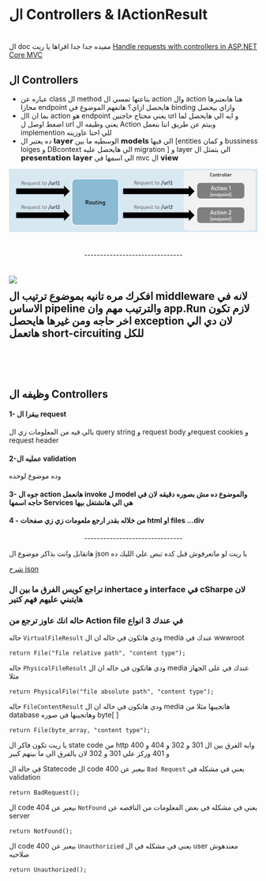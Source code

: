 




# ال Controllers & IActionResult 
#
ال doc مفيده جدا جدا اقراها يا ريت  [Handle requests with controllers in ASP.NET Core MVC](https://learn.microsoft.com/en-us/aspnet/core/mvc/controllers/actions?view=aspnetcore-7.0)

## ال Controllers
- عباره عن class ال method بتاعتها تمسي ال action وال action هنا هانعتبرها مجازا endpoint هايحصل ازاي؟ هاتفهم الموضوع في binding وازاي بيحصل
- بما ان اال action هو endpoint يعني محتاج حاجتين url و ايه الي هايحصل لما اضغط اوصل ل url يعني وظيفه ال Action وبيتم عن طريق اننا بنعمل implemention للي احنا عاوزينه
- ده يعتبر ال 𝗹𝗮𝘆𝗲𝗿 الوسطيه ما بين 𝗺𝗼𝗱𝗲𝗹𝘀 الي فيها [entities و كمان bussiness loiges و DBcontext الي هايحصل عليه migration ] و layer الي بتمثل ال 𝗽𝗿𝗲𝘀𝗲𝗻𝘁𝗮𝘁𝗶𝗼𝗻 𝗹𝗮𝘆𝗲𝗿 الي اسمها في mvc ال 𝘃𝗶𝗲𝘄 




<div align="center">
<img src="https://github.com/mohamedelsaid056/for-mvc--Dnet-/blob/main/2022-10-21_17-45-10-d86afecd66dd18a6f147c81b3975b8d4.png" alt="" width="700" />
  
</div>
<br>
<br>

<div align="center"> 
 -------------------------------
</div>
<br>
<br>

    
<img align="left" width="600" src="https://github.com/mohamedelsaid056/for-mvc--Dnet-/assets/138726588/025360c6-0f48-4d2e-97a0-bc68689d275f" />


##  افكرك مره تانيه بموضوع ترتيب ال middleware لانه في الاساس pipeline والترتيب مهم وان app.Run لازم تكون اخر حاجه ومن غيرها هايحصل exception لان دي الي هاتعمل short-circuiting للكل

<br>
<br>
<br>


## وظيفه ال Controllers
#### 1- بيقرا ال request 
بالي فيه من المعلومات زي ال query string و request body وrequest cookies و request header 
#### 2-عمليه ال validation  
وده موضوع لوحده 
#### 3- جوه ال action  هانعمل invoke ل model والموضوع ده مش بصوره دقيقه لان في حاجه اسمها Services هي الي هانشتغل بيها 
#### 4 - من خلاله بقدر ارجع ملعومات زي زي صفحات html او files ...div
<div align="center"> 
 -------------------------------
</div>



هاتقابل وانت بذاكر موضوع ال json يا ريت لو ماتعرفوش قبل كده تبص علي الليك ده 

[شرح json](https://www.youtube.com/playlist?list=PLHIfW1KZRIflA5jVQbAAHVizSxoeOAtgq)

### تراجع كويس الفرق ما بين ال inhertace و interface في cSharpe لان هايتبني عليهم فهم كتير  


### حاله انك عاوز ترجع من Action file في عندك 3 انواع
حاله `VirtualFileResult` ودي هاتكون في حاله ان ال media عندك في wwwroot 

```
return File("file relative path", "content type");
```
حاله `PhysicalFileResult` ودي هاتكون في حاله ان ال media عندك في علي الجهاز مثلا  

```
return PhysicalFile("file absolute path", "content type");
```
حاله `FileContentResult` ودي هاتكون في حاله ان ال media هاتجيبها مثلا من database وهاتجيبها في صوره  byte[ ] 

```
return File(byte_array, "content type");
```
يا ريت تكون فاكر ال state code من http وايه الفرق بين ال 301 و 302 و 404 و 400 و 401 وركز علي 301 و 302 لان يالفرق الي ما بينهم كبير 

في حاله ال Statecode 
 ال code 400 بيعبر عن `Bad Request` يعني في مشكله في validation 
 ```
return BadRequest();

```
ال code 404 بيعبر عن `NotFound` يعني في مشكله في بعض المعلومات من الناقصه عن server 
 ```
return NotFound();

```
ال code 400 بيعبر عن `Unauthorizied` يعني في مشكله  في ال user معندهوش صلاحيه 
 ```
return Unauthorized();

```
 
 














